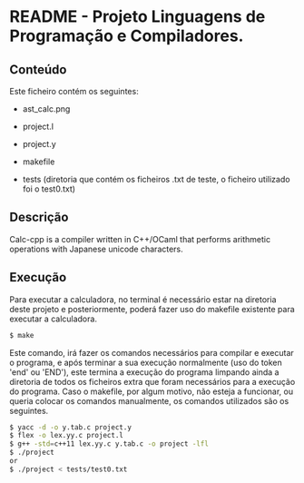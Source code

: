 # README - Projeto Linguagens de Programação e Compiladores.


## Conteúdo


Este ficheiro contém os seguintes:

- ast_calc.png 

- project.l

- project.y

- makefile

- tests (diretoria que contém os ficheiros .txt de teste, o ficheiro utilizado foi o test0.txt)


## Descrição

Calc-cpp is a compiler written in C++/OCaml that performs arithmetic operations with Japanese unicode characters.

## Execução

Para executar a calculadora, no terminal é necessário estar na diretoria deste projeto e posteriormente, poderá fazer uso do makefile existente para executar a calculadora.

```bash
$ make
```

Este comando, irá fazer os comandos necessários para compilar e executar o programa, e após terminar a sua execução normalmente (uso do token 'end' ou 'END'), este termina a execução do programa limpando ainda a diretoria de todos os ficheiros extra que foram necessários para a execução do programa. Caso o makefile, por algum motivo, não esteja a funcionar, ou queria colocar os comandos manualmente, os comandos utilizados são os seguintes.

```bash
$ yacc -d -o y.tab.c project.y
$ flex -o lex.yy.c project.l
$ g++ -std=c++11 lex.yy.c y.tab.c -o project -lfl
$ ./project
or
$ ./project < tests/test0.txt
```

